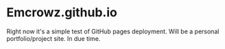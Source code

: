 # Emcrowz.github.io
Right now it's a simple test of GitHub pages deployment. Will be a personal portfolio/project site. In due time.
